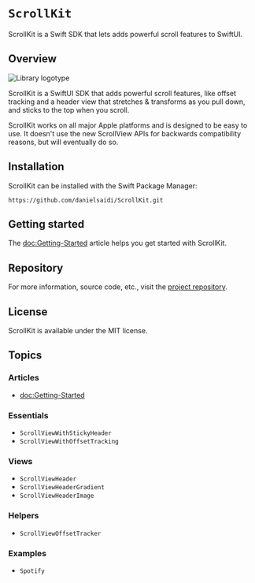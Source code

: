 # ``ScrollKit``

ScrollKit is a Swift SDK that lets adds powerful scroll features to SwiftUI.



## Overview

![Library logotype](Logo.png)

ScrollKit is a SwiftUI SDK that adds powerful scroll features, like offset tracking and a header view that stretches & transforms as you pull down, and sticks to the top when you scroll.

ScrollKit works on all major Apple platforms and is designed to be easy to use. It doesn't use the new ScrollView APIs for backwards compatibility reasons, but will eventually do so.



## Installation

ScrollKit can be installed with the Swift Package Manager:

```
https://github.com/danielsaidi/ScrollKit.git
```



## Getting started

The <doc:Getting-Started> article helps you get started with ScrollKit.



## Repository

For more information, source code, etc., visit the [project repository](https://github.com/danielsaidi/ScrollKit).



## License

ScrollKit is available under the MIT license.



## Topics

### Articles

- <doc:Getting-Started>

### Essentials

- ``ScrollViewWithStickyHeader``
- ``ScrollViewWithOffsetTracking``

### Views

- ``ScrollViewHeader``
- ``ScrollViewHeaderGradient``
- ``ScrollViewHeaderImage``

### Helpers

- ``ScrollViewOffsetTracker``

### Examples

- ``Spotify``
